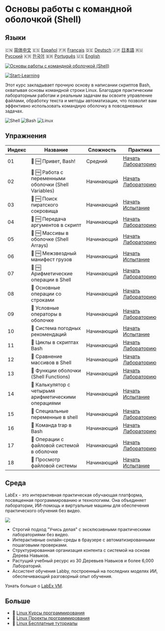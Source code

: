 # Основы работы с командной оболочкой (Shell)

## Языки

🇨🇳 [简体中文](README_zh.md) 🇪🇸 [Español](README_es.md) 🇫🇷 [Français](README_fr.md) 🇩🇪 [Deutsch](README_de.md) 🇯🇵 [日本語](README_ja.md) 🇷🇺 [Русский](README_ru.md) 🇰🇷 [한국어](README_ko.md) 🇧🇷 [Português](README_pt.md) 🇺🇸 [English](README.md) 

[![Основы работы с командной оболочкой (Shell)](https://cover-creator.labex.io/shell-for-beginners.png?lang=ru)](https://labex.io/ru/courses/shell-for-beginners)

[![Start-Learning](https://img.shields.io/badge/Start-Learning-whitesmoke?style=for-the-badge)](https://labex.io/ru/courses/shell-for-beginners)

Этот курс закладывает прочную основу в написании скриптов Bash, охватывая основы командной строки Linux. Благодаря практическим лабораторным работам и реальным задачам вы освоите управление файлами, обработку текста и методы автоматизации, что позволит вам эффективно использовать командную оболочку в повседневных задачах.

![Shell](https://img.shields.io/badge/Shell-whitesmoke?style=for-the-badge&logo=shell)
![Bash](https://img.shields.io/badge/Bash-whitesmoke?style=for-the-badge&logo=bash)
![Linux](https://img.shields.io/badge/Linux-whitesmoke?style=for-the-badge&logo=linux)


## Упражнения

|   Индекс | Название                                              | Сложность   | Практика                                                                                                                    |
|----------|-------------------------------------------------------|-------------|-----------------------------------------------------------------------------------------------------------------------------|
|       01 | 📖 🆓 Привет, Bash!                                   | Средний     | <a target='_blank' href='https://labex.io/ru/tutorials/linux-hello-bash-388809'>Начать Лабораторию</a>                      |
|       02 | 📖 🆓 Работа с переменными оболочки (Shell Variables) | Начинающий  | <a target='_blank' href='https://labex.io/ru/tutorials/shell-working-with-shell-variables-388810'>Начать Лабораторию</a>    |
|       03 | 🎯 🆓 Поиск пиратского сокровища                      | Начинающий  | <a target='_blank' href='https://labex.io/ru/tutorials/shell-finding-the-pirate-s-treasure-388807'>Начать Испытание</a>     |
|       04 | 📖 🆓 Передача аргументов в скрипт                    | Начинающий  | <a target='_blank' href='https://labex.io/ru/tutorials/shell-passing-arguments-to-the-script-388811'>Начать Лабораторию</a> |
|       05 | 📖 🆓 Массивы в оболочке (Shell Arrays)               | Начинающий  | <a target='_blank' href='https://labex.io/ru/tutorials/shell-shell-arrays-388812'>Начать Лабораторию</a>                    |
|       06 | 🎯 🆓 Межзвездный манифест грузов                     | Начинающий  | <a target='_blank' href='https://labex.io/ru/tutorials/shell-interstellar-cargo-manifest-388869'>Начать Испытание</a>       |
|       07 | 📖 🆓 Арифметические операции в Shell                 | Начинающий  | <a target='_blank' href='https://labex.io/ru/tutorials/shell-arithmetic-operations-in-shell-388813'>Начать Лабораторию</a>  |
|       08 | 📖  Основные операции со строками                     | Начинающий  | <a target='_blank' href='https://labex.io/ru/tutorials/shell-basic-string-operations-388814'>Начать Лабораторию</a>         |
|       09 | 📖  Условные операторы в оболочке                     | Начинающий  | <a target='_blank' href='https://labex.io/ru/tutorials/linux-conditional-statements-in-shell-388815'>Начать Лабораторию</a> |
|       10 | 🎯  Система погодных рекомендаций                     | Начинающий  | <a target='_blank' href='https://labex.io/ru/tutorials/shell-weather-advisory-system-388885'>Начать Испытание</a>           |
|       11 | 📖  Циклы в скриптах Bash                             | Начинающий  | <a target='_blank' href='https://labex.io/ru/tutorials/shell-bash-scripting-loops-388816'>Начать Лабораторию</a>            |
|       12 | 📖  Сравнение массивов в Shell                        | Начинающий  | <a target='_blank' href='https://labex.io/ru/tutorials/shell-comparing-arrays-in-shell-388817'>Начать Лабораторию</a>       |
|       13 | 📖  Функции оболочки (Shell Functions)                | Начинающий  | <a target='_blank' href='https://labex.io/ru/tutorials/shell-shell-functions-388818'>Начать Лабораторию</a>                 |
|       14 | 🎯  Калькулятор с четырьмя арифметическими операциями | Начинающий  | <a target='_blank' href='https://labex.io/ru/tutorials/shell-four-function-calculator-388893'>Начать Испытание</a>          |
|       15 | 📖  Специальные переменные в shell                    | Начинающий  | <a target='_blank' href='https://labex.io/ru/tutorials/shell-special-variables-in-shell-388819'>Начать Лабораторию</a>      |
|       16 | 📖  Команда trap в Bash                               | Начинающий  | <a target='_blank' href='https://labex.io/ru/tutorials/linux-bash-trap-command-388820'>Начать Лабораторию</a>               |
|       17 | 📖  Операции с файловой системой в оболочке           | Начинающий  | <a target='_blank' href='https://labex.io/ru/tutorials/shell-file-system-operations-in-shell-388821'>Начать Лабораторию</a> |
|       18 | 🎯  Просмотр файловой системы                         | Начинающий  | <a target='_blank' href='https://labex.io/ru/tutorials/shell-file-system-explorer-388898'>Начать Испытание</a>              |

## Среда

LabEx - это интерактивная практическая обучающая платформа, посвященная программированию и технологиям. Она объединяет лаборатории, ИИ-помощь и виртуальные машины для обеспечения практического обучения без видео.

![](https://tutorial-screenshot.getvm.io/images/vm-1725247253.png)

- Строгий подход "Учись делая" с эксклюзивными практическими лабораториями без видео.
- Интерактивные онлайн-среды в браузере с автоматизированными пошаговыми проверками.
- Структурированная организация контента с системой на основе Дерева Навыков.
- Растущий учебный ресурс из 30 Деревьев Навыков и более 6,000 Лабораторий.
- Ассистент обучения Labby, построенный на последних моделях ИИ, обеспечивающий разговорный опыт обучения.

Узнать больше о [LabEx VM](https://support.labex.io/using-labex/virtual-machine).

## Больше

- 🔗 [Linux Курсы программирования](https://github.com/labex-labs/awesome-programming-courses)
- 🔗 [Linux Проекты программирования](https://github.com/labex-labs/awesome-programming-projects)
- 🔗 [Linux Бесплатные туториалы](https://github.com/labex-labs/linux-free-tutorials)

